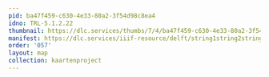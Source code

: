 ```yaml
---
pid: ba47f459-c630-4e33-80a2-3f54d98c8ea4
idno: TRL-5.1.2.22
thumbnail: https://dlc.services/thumbs/7/4/ba47f459-c630-4e33-80a2-3f54d98c8ea4/full/400,339/0/default.jpg
manifest: https://dlc.services/iiif-resource/delft/string1string2string3/kaartenproject-2007/TRL-5.1.2.22
order: '057'
layout: map
collection: kaartenproject
---
```

